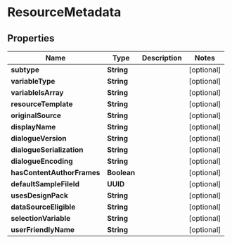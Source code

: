

# ResourceMetadata


## Properties

| Name | Type | Description | Notes |
|------------ | ------------- | ------------- | -------------|
|**subtype** | **String** |  |  [optional] |
|**variableType** | **String** |  |  [optional] |
|**variableIsArray** | **String** |  |  [optional] |
|**resourceTemplate** | **String** |  |  [optional] |
|**originalSource** | **String** |  |  [optional] |
|**displayName** | **String** |  |  [optional] |
|**dialogueVersion** | **String** |  |  [optional] |
|**dialogueSerialization** | **String** |  |  [optional] |
|**dialogueEncoding** | **String** |  |  [optional] |
|**hasContentAuthorFrames** | **Boolean** |  |  [optional] |
|**defaultSampleFileId** | **UUID** |  |  [optional] |
|**usesDesignPack** | **String** |  |  [optional] |
|**dataSourceEligible** | **String** |  |  [optional] |
|**selectionVariable** | **String** |  |  [optional] |
|**userFriendlyName** | **String** |  |  [optional] |



